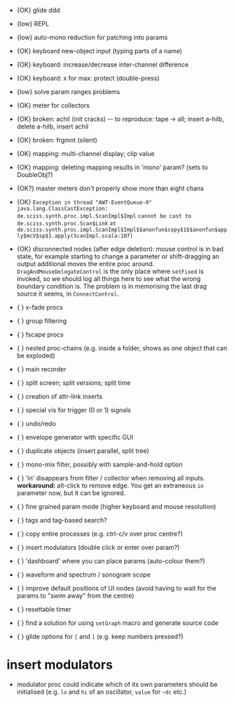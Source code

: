 - {OK}  glide ddd
- {low} REPL
- {low} auto-mono reduction for patching into params
- {OK}  keyboard new-object input (typing parts of a name)
- {OK}  keyboard: increase/decrease inter-channel difference
- {OK}  keyboard: x for max: protect (double-press)
- {low} solve param ranges problems
- {OK}  meter for collectors
- {OK}  broken: achil (init cracks) -- to reproduce: tape -> all; insert a-hilb, delete a-hilb, insert achil
- {OK}  broken: frgmnt (silent)
- {OK}  mapping: multi-channel display; clip value
- {OK}  mapping: deleting mapping results in 'mono' param? (sets to DoubleObj?)
- {OK?} master meters don't properly show more than eight chans
- {OK}  `Exception in thread "AWT-EventQueue-0" java.lang.ClassCastException: de.sciss.synth.proc.impl.ScanImpl$Impl`
        `cannot be cast to de.sciss.synth.proc.Scan$Link`
        `at	   de.sciss.synth.proc.impl.ScanImpl$Impl$$anonfun$copy$1$$anonfun$apply$mcV$sp$1.apply(ScanImpl.scala:107)`
- {OK}  disconnected nodes (after edge deletion): mouse control is in bad state, for example starting to
        change a parameter or shift-dragging an output additional moves the entire proc around.
        `DragAndMouseDelegateControl` is the only place where `setFixed` is invoked, so we should
        log all things here to see what the wrong boundary condition is.
        The problem is in memorising the last drag source it seems, in `ConnectControl`.

- {  }  x-fade procs
- {  }  group filtering
- {  }  fscape procs
- {  }  nested proc-chains (e.g. inside a folder, shows as one object that can be exploded)
- {  }  main recorder
- {  }  split screen; split versions; split time
- {  }  creation of attr-link inserts
- {  }  special vis for trigger (0 or 1) signals
- {  }  undo/redo
- {  }  envelope generator with specific GUI
- {  }  duplicate objects (insert parallel, split tree)
- {  }  mono-mix filter, possibly with sample-and-hold option
- {  }  'in' disappears from filter / collector when removing all inputs.
        __workaround:__ alt-click to remove edge. You get an extraneous `in` parameter now,
        but it can be ignored.
- {  }  fine grained param mode (higher keyboard and mouse resolution)
- {  }  tags and tag-based search?
- {  }  copy entire processes (e.g. ctrl-c/v over proc centre?)
- {  }  insert modulators (double click or enter over param?)
- {  }  'dashboard' where you can place params (auto-colour them?)
- {  }  waveform and spectrum / sonogram scope
- {  }  improve default positions of UI nodes (avoid having to wait for the params to "swim away" from the centre)
- {  }  resettable timer
- {  }  find a solution for using `setGraph` macro and generate source code
- {  }  glide options for `[` and `]` (e.g. keep numbers pressed?)

# insert modulators

- modulator proc could indicate which of its own parameters should be initialised
  (e.g. `lo` and `hi` of an oscillator, `value` for `~dc` etc.)

